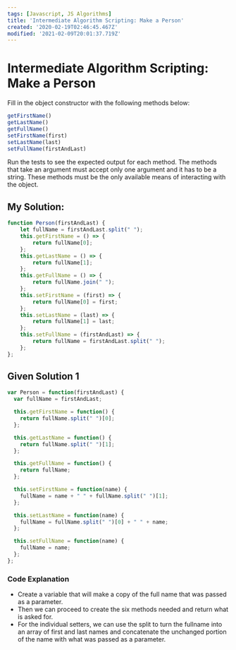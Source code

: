 ```yaml
---
tags: [Javascript, JS Algorithms]
title: 'Intermediate Algorithm Scripting: Make a Person'
created: '2020-02-19T02:46:45.467Z'
modified: '2021-02-09T20:01:37.719Z'
---
```


Intermediate Algorithm Scripting: Make a Person
===============================================

Fill in the object constructor with the following methods below:
``` Javascript
getFirstName()
getLastName()
getFullName()
setFirstName(first)
setLastName(last)
setFullName(firstAndLast)
```

Run the tests to see the expected output for each method. The methods that take an argument must accept only one argument and it has to be a string. These methods must be the only available means of interacting with the object.

My Solution:
------------
``` Javascript
function Person(firstAndLast) {
    let fullName = firstAndLast.split(" ");
    this.getFirstName = () => {
        return fullName[0];
    };
    this.getLastName = () => {
        return fullName[1];
    };
    this.getFullName = () => {
        return fullName.join(" ");
    };
    this.setFirstName = (first) => {
        return fullName[0] = first;
    };
    this.setLastName = (last) => {
        return fullName[1] = last;
    };
    this.setFullName = (firstAndLast) => {
        return fullName = firstAndLast.split(" ");
    };
};
```

Given Solution 1
----------------
``` Javascript
var Person = function(firstAndLast) {
  var fullName = firstAndLast;

  this.getFirstName = function() {
    return fullName.split(" ")[0];
  };

  this.getLastName = function() {
    return fullName.split(" ")[1];
  };

  this.getFullName = function() {
    return fullName;
  };

  this.setFirstName = function(name) {
    fullName = name + " " + fullName.split(" ")[1];
  };

  this.setLastName = function(name) {
    fullName = fullName.split(" ")[0] + " " + name;
  };

  this.setFullName = function(name) {
    fullName = name;
  };
};
```

### Code Explanation
* Create a variable that will make a copy of the full name that was passed as a parameter.
* Then we can proceed to create the six methods needed and return what is asked for.
* For the individual setters, we can use the split to turn the fullname into an array of first and last names and concatenate the unchanged portion of the name with what was passed as a parameter.

